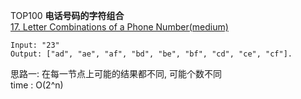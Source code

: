 TOP100
**电话号码的字符组合**  
[17. Letter Combinations of a Phone Number(medium)](https://leetcode.com/problems/letter-combinations-of-a-phone-number/description/)

```
Input: "23"
Output: ["ad", "ae", "af", "bd", "be", "bf", "cd", "ce", "cf"].
```


思路一: 在每一节点上可能的结果都不同, 可能个数不同  
time : O(2^n)